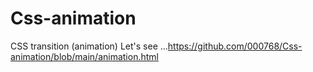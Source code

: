 # Css-animation
CSS transition (animation)
Let's see ...https://github.com/000768/Css-animation/blob/main/animation.html
